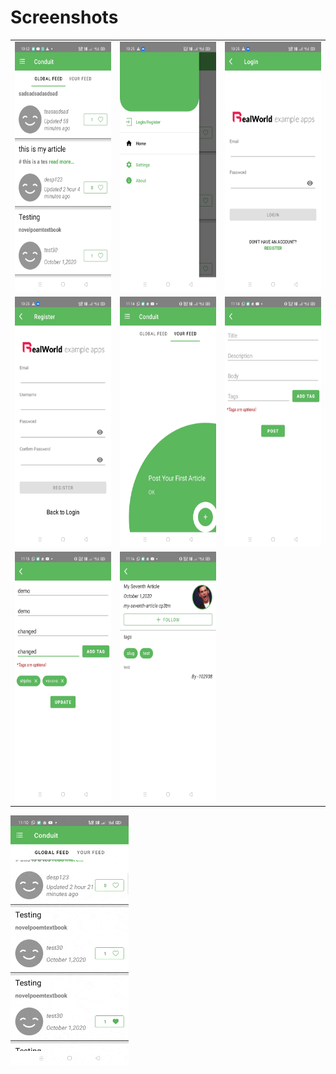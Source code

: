 # Screenshots
<table>
        <tbody>
        <tr>
          <td><img src="app/screenshots/1.jpg" height="400"></td>
          <td><img src="app/screenshots/2.jpg" height="400"></td>
          <td><img src="app/screenshots/3.jpg" height="400"></td>
        <tr>
            <td><img src="app/screenshots/4.jpg" height="400"></td>
            <td><img src="app/screenshots/5.jpg" height="400"></td>
             <td><img src="app/screenshots/6.jpg" height="400"></td>
        </tr>
         <tr>
             <td><img src="app/screenshots/7.jpg" height="400"></td>
              <td><img src="app/screenshots/8.jpg" height="400"></td>
         </tr>
</tbody>
</table>
<img src="app/records/1.gif" height="400">

